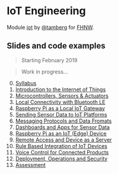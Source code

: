 # IoT Engineering
Module [iot](https://www.fhnw.ch/de/studium/module/9280188) by [@tamberg](https://twitter.com/tamberg) for [FHNW](https://www.fhnw.ch/).

## Slides and code examples

> Starting February 2019

> Work in progress...

0. [Syllabus](00/README.md)
1. [Introduction to the Internet of Things](01/README.md)
2. [Microcontrollers, Sensors & Actuators](02/README.md)
3. [Local Connectivity with Bluetooth LE](03/README.md)
4. [Raspberry Pi as a Local IoT Gateway](04/README.md)
5. [Sending Sensor Data to IoT Platforms](05/README.md)
6. [Messaging Protocols and Data Fromats](06/README.md)
7. [Dashboards and Apps for Sensor Data](07/README.md)
8. [Raspberry Pi as an IoT (Edge) Device](08/README.md)
9. [Remote Access and Device as a Server](09/README.md)
10. [Rule Based Integration of IoT Devices](10/README.md)
11. [Voice Control for Connected Products](11/README.md)
12. [Deployment, Operations and Security](12/README.md)
13. [Assessment](13/README.md)
